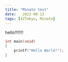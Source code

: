 ```yaml
---
title: "Minato test"
date:   2022-08-12
tags: [42Tokyo, Minato]
---
```


hello!!!!!!!

```c
int main(void)
{
	printf("Hello World!");
}
```
